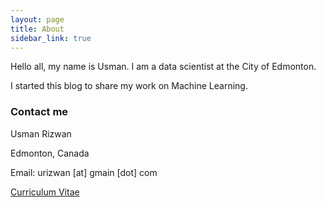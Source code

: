 ```yaml
---
layout: page
title: About
sidebar_link: true
---
```


<p class="message">
  Hello all, my name is Usman. I am a data scientist at the City of Edmonton.

I started this blog to share my work on Machine Learning.
</p>

### Contact me
Usman Rizwan

Edmonton, Canada

Email: urizwan [at] gmain [dot] com

[Curriculum Vitae](https://usmanr149.github.io/usmanrizwands/)